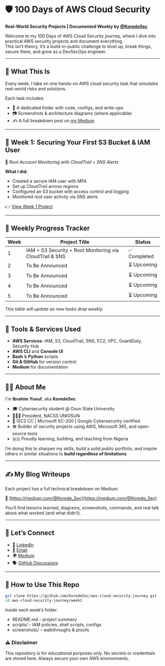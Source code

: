 # 🛡️ 100 Days of AWS Cloud Security  
**Real-World Security Projects | Documented Weekly by [@KoredeSec](https://github.com/KoredeSec)**

Welcome to my 100 Days of AWS Cloud Security journey, where I dive into practical AWS security projects and document everything.  
This isn’t theory, it’s a build-in-public challenge to level up, break things, secure them, and grow as a DevSecOps engineer.

---

## 📌 What This Is

Every week, I take on one hands-on AWS cloud security task that simulates real-world risks and solutions.

Each task includes:
- 📁 A dedicated folder with code, configs, and write-ups
- 📷 Screenshots & architecture diagrams (where applicable)
- ✍️ A full breakdown post on [my Medium](https://medium.com/@Korede_Sec)

---

## 🎯 Week 1: Securing Your First S3 Bucket & IAM User  
🔐 *Root Account Monitoring with CloudTrail + SNS Alerts*

**What I did:**
- Created a secure IAM user with MFA  
- Set up CloudTrail across regions  
- Configured an S3 bucket with access control and logging  
- Monitored root user activity via SNS alerts  

👉 [View Week 1 Project](./week1)

---

## 📅 Weekly Progress Tracker

| Week | Project Title | Status |
|------|----------------|--------|
| 1 | IAM + S3 Security + Root Monitoring via CloudTrail & SNS | ✅ Completed |
| 2 | To Be Announced | ⏳ Upcoming |
| 3 | To Be Announced | ⏳ Upcoming |
| 4 | To Be Announced | ⏳ Upcoming |
| 5 | To Be Announced | ⏳ Upcoming |

_This table will update as new tasks drop weekly._

---

## 🧰 Tools & Services Used

- **AWS Services**: IAM, S3, CloudTrail, SNS, EC2, VPC, GuardDuty, Security Hub  
- **AWS CLI** and **Console UI**  
- **Bash** & **Python** scripts  
- **Git & GitHub** for version control  
- **Medium** for documentation  

---

## 🧑‍💻 About Me

I'm **Ibrahim Yusuf**, aka **KoredeSec**   
- 🎓 Cybersecurity student @ Osun State University  
- 👨🏽‍💻 President, NACSS UNIOSUN  
- 📜 ISC2 CC | Microsoft SC-200 | Google Cybersecurity certified  
- 🛠️ Builder of security projects using AWS, Microsoft 365, and open-source tools  
- 🇳🇬 Proudly learning, building, and teaching from Nigeria

I’m doing this to sharpen my skills, build a solid public portfolio, and inspire others in similar situations to **build regardless of limitations**.

---

## ✍️ My Blog Writeups

Each project has a full technical breakdown on Medium:

📖 [https://medium.com/@Korede_Sec](https://medium.com/@Korede_Sec)

You’ll find lessons learned, diagrams, screenshots, commands, and real talk about what worked (and what didn’t).

---

## 🤝 Let’s Connect

- 💼 [LinkedIn](https://www.linkedin.com/in/ibrahim-yusuf-38a267301) 
- 📧 [Email](mailto:yusufibrahimakanji741@gmail.com)
- 🌍 [Medium](https://medium.com/@Korede_Sec)
- 🗣️ [GitHub Discussions](https://github.com/KoredeSec/aws-cloud-security-journey/discussions)

---

## 🧭 How to Use This Repo

```bash
git clone https://github.com/KoredeSec/aws-cloud-security-journey.git
cd aws-cloud-security-journey/week1

```
Inside each week’s folder:
- README.md – project summary
- scripts/ – IAM policies, shell scripts, configs
- screenshots/ – walkthroughs & proofs


### ⚠️ Disclaimer
This repository is for educational purposes only.
No secrets or credentials are stored here. Always secure your own AWS environments.





